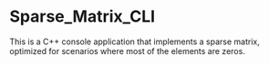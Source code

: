 # Sparse_Matrix_CLI
This is a C++ console application that implements a sparse matrix, optimized for scenarios where most of the elements are zeros.
